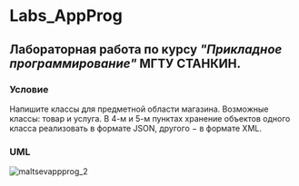 # Labs_AppProg
## Лабораторная работа по курсу *"Прикладное программирование"* **МГТУ СТАНКИН**.

### Условие
Напишите классы для предметной области магазина. Возможные классы: товар и услуга. В 4-м и 5-м пунктах хранение объектов одного класса реализовать в формате JSON, другого − в формате XML.

### UML
![maltsevappprog_2](https://user-images.githubusercontent.com/99428739/193367249-f01377ac-c7b0-440a-9d0c-ca6d4675b871.png)
